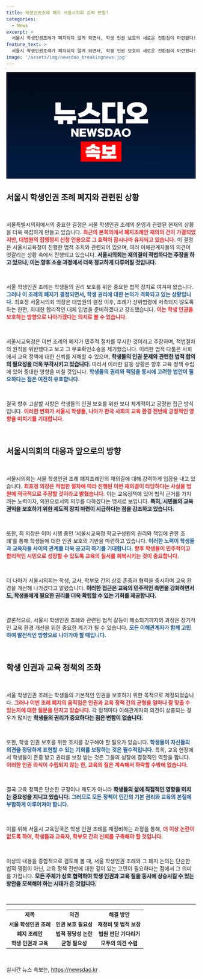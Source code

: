 ```yaml
---
title: 학생인권조례 폐지 서울시의회 강력 반발!
categories:
  - News
excerpt: >
  서울시 학생인권조례가 폐지되지 않게 되면서, 학생 인권 보호의 새로운 전환점이 마련됐다! 대법원의 결정은 논란의 중심에 있는 서울시의회의 재의결 과정을 다시금 주목하게 만들고 있다. 이 과정에서 서울교육청과의 갈등은 더욱 심화될 전망. 과연, 학생들의 권리는 어떻게 지켜질까?
feature_text: >
  서울시 학생인권조례가 폐지되지 않게 되면서, 학생 인권 보호의 새로운 전환점이 마련됐다! 대법원의 결정은 논란의 중심에 있는 서울시의회의 재의결 과정을 다시금 주목하게 만들고 있다. 이 과정에서 서울교육청과의 갈등은 더욱 심화될 전망. 과연, 학생들의 권리는 어떻게 지켜질까?
image: '/assets/img/newsdao_breakingnews.jpg'
---
```


<p><img src="/assets/img/newsdao_breakingnews.jpg" alt="firstkoreanews 속보" /></p>

<h2 data-ke-size="size26">서울시 학생인권 조례 폐지와 관련된 상황</h2>

<p data-ke-size="size16">&nbsp;</p>

<p>서울특별시의회에서의 중요한 결정은 서울 학생인권 조례의 운영과 관련된 현재의 상황을 더욱 복잡하게 만들고 있습니다. <b><span style="color: #ee2323;">최근의 본회의에서 폐지조례안 재의의 건이 가결되었지만, 대법원의 집행정지 신청 인용으로 그 효력이 잠시나마 유지되고 있습니다.</span></b> 이 결정은 서울시교육청이 진행한 법적 조치와 관련되어 있으며, 여러 이해관계자들의 의견이 엇갈리는 상황 속에서 진행되고 있습니다. <b><span style="background-color: #21538527;">서울시의회는 재의결이 적법하다는 주장을 하고 있으나, 이는 향후 소송 과정에서 더욱 정교하게 다루어질 것입니다.</span></b> </p>

<p data-ke-size="size16">&nbsp;</p>

<p>서울 학생인권 조례는 학생들의 권리 보호를 위한 중요한 법적 장치로 여겨져 왔습니다. <b><span style="color: #1a5490;">그러나 이 조례의 폐지가 결정되면서, 학생 권리에 대한 논의가 격화되고 있는 상황입니다.</span></b> 최호정 서울시의회 의장은 대법원의 결정 이후, 조례가 상위법령에 저촉되지 않도록 하는 한편, 최대한 합리적인 대체 입법을 준비하겠다고 강조했습니다. <b><span style="color: #ee2323;">이는 학생 인권을 보호하는 방향으로 나아가겠다는 의지로 볼 수 있습니다.</span></b></p>

<p data-ke-size="size16">&nbsp;</p>

<p>서울시교육청은 이번 조례의 폐지가 민주적 절차를 무시한 것이라고 주장하며, 적법절차의 원칙을 위반했다고 보고 그 무효확인소송을 제기했습니다. 이러한 법적 다툼은 사회에서 교육 정책에 대한 신뢰를 저해할 수 있으며, <b><span style="background-color: #21538527;">학생들의 인권 문제와 관련한 법적 합의의 필요성을 더욱 부각시키고 있습니다.</span></b> 따라서 이러한 갈등 상황은 향후 교육 정책 수립에 있어 중대한 영향을 미칠 것입니다.  <b><span style="color: #1a5490;">학생들의 권리와 책임을 동시에 고려한 법안이 필요하다는 점은 여전히 유효합니다.</span></b></p>

<p data-ke-size="size16">&nbsp;</p>

<p>결국 향후 고찰할 사항은 학생들의 인권 보호를 위한 보다 체계적이고 공정한 접근 방식입니다. <b><span style="color: #ee2323;">이러한 변화가 서울시 학생들, 나아가 한국 사회의 교육 환경 전반에 긍정적인 영향을 미치기를 기대합니다.</span></b> </p>

<p data-ke-size="size16">&nbsp;</p>

<h2 data-ke-size="size26">서울시의회의 대응과 앞으로의 방향</h2>

<p data-ke-size="size16">&nbsp;</p>

<p>서울시의회는 서울 학생인권 조례 폐지조례안의 재의결에 대해 강력하게 입장을 내고 있습니다. <b><span style="color: #ee2323;">최호정 의장은 적법한 절차에 따라 진행된 이번 재의결이 타당하다는 사실을 법원에 적극적으로 주장할 것이라고 밝혔습니다.</span></b> 이는 교육정책에 있어 법적 근거를 가지려는 노력이자, 의원으로서의 의무를 다하겠다는 맹세로 보입니다. <b><span style="background-color: #21538527;">특히, 시민들의 교육 권익을 보호하기 위한 제도적 장치 마련이 시급하다는 점을 강조하고 있습니다.</span></b></p>

<p data-ke-size="size16">&nbsp;</p>

<p>또한, 최 의장은 이미 시행 중인 ‘서울시교육청 학교구성원의 권리와 책임에 관한 조례’를 통해 학생들에 대한 인권 보호의 기반을 마련하고 있습니다. <b><span style="color: #1a5490;">이러한 노력이 학생들과 교육자들 사이의 관계를 더욱 공고히 하기를 기대합니다.</span></b> <b><span style="color: #ee2323;">향후 학생들이 민주적이고 합리적인 시민으로 성장할 수 있도록 교육의 질서를 회복시키는 것이 중요합니다.</span></b></p>

<p data-ke-size="size16">&nbsp;</p>

<p>더 나아가 서울시의회는 학생, 교사, 학부모 간의 상호 존중과 협력을 중시하며 교육 환경을 개선해 나가겠다고 알렸습니다. <b><span style="background-color: #21538527;">이러한 접근은 교육의 민주적인 측면을 강화하면서도, 학생들에게 필요한 권리를 더욱 확립할 수 있는 기회를 제공합니다.</span></b> </p>

<p data-ke-size="size16">&nbsp;</p>

<p>결론적으로, 서울시 학생인권 조례와 관련된 법적 갈등이 해소되기까지의 과정은 장기적인 교육 환경 개선을 위한 중요한 계기가 될 수 있습니다. <b><span style="color: #1a5490;">모든 이해관계자가 함께 고민하여 발전적인 방향으로 나아가야 할 때입니다.</span></b> </p>

<p data-ke-size="size16">&nbsp;</p>

<h2 data-ke-size="size26">학생 인권과 교육 정책의 조화</h2>

<p data-ke-size="size16">&nbsp;</p>

<p>서울 학생인권 조례는 학생들의 기본적인 인권을 보호하기 위한 목적으로 제정되었습니다. <b><span style="color: #ee2323;">그러나 이번 조례 폐지의 움직임은 인권과 교육 정책 간의 균형을 얼마나 잘 맞출 수 있는지에 대한 질문을 던지고 있습니다.</span></b> 각 정책마다 이해관계자의 의견이 상충되는 경우가 많지만 <b><span style="background-color: #21538527;">학생들의 권리가 중요하다는 점은 변함이 없습니다.</span></b> </p>

<p data-ke-size="size16">&nbsp;</p>

<p>또한, 학생 인권 보호를 위한 조치를 강구해야 할 필요가 있습니다. <b><span style="color: #1a5490;">학생들이 자신들의 의견을 정당하게 표현할 수 있는 기회를 보장하는 것은 필수적입니다.</span></b> 특히, 교육 현장에서 학생들이 존중 받고 권리를 보장 받는 것은 그들의 성장에 결정적인 역할을 합니다. <b><span style="color: #ee2323;">이러한 인권 의식이 수립되지 않는 한, 교육의 질은 계속해서 하락할 수밖에 없습니다.</span></b></p>

<p data-ke-size="size16">&nbsp;</p>

<p>결국 교육 정책은 단순한 규정이나 제도가 아니라 <b><span style="background-color: #21538527;">학생들의 삶에 직접적인 영향을 미치는 중요성을 지니고 있습니다.</span></b> <b><span style="color: #1a5490;">그러므로 모든 정책이 인간의 기본 권리와 교육의 본질에 부합하게 이루어져야 합니다.</span></b> </p>

<p data-ke-size="size16">&nbsp;</p>

<p>이를 위해 서울시 교육당국은 학생 인권 조례를 재정비하는 과정을 통해, <b><span style="color: #ee2323;">더 이상 논란이 없도록 하여, 학생들과 교육자, 학부모 간의 신뢰를 구축해야 할 것입니다.</span></b> </p>

<p data-ke-size="size16">&nbsp;</p>

<p>이상의 내용을 종합적으로 검토해 볼 때, 서울 학생인권 조례와 그 폐지 논의는 단순한 법적 쟁점이 아닌, 교육 정책 전반에 대한 깊이 있는 고민이 필요하다는 점에서 그 의미를 가집니다. <b><span style="background-color: #21538527;">모든 주체가 상호 협력하여 학생 인권과 교육 질을 동시에 상승시킬 수 있는 방안을 모색해야 하는 시대가 온 것입니다.</span></b></p>

<p data-ke-size="size16">&nbsp;</p>

<hr />

<table style="width: 100%; border-collapse: collapse;">
  <tbody>
    <tr>
      <td style="text-align: center; height: 17px;"><b>제목</b></td>
      <td style="text-align: center; height: 17px;"><b>의견</b></td>
      <td style="text-align: center; height: 17px;"><b>해결 방안</b></td>
    </tr>
    <tr>
      <td style="text-align: center; height: 17px;"><b>서울 학생인권 조례</b></td>
      <td style="text-align: center; height: 17px;"><b>인권 보호 필요성</b></td>
      <td style="text-align: center; height: 17px;"><b>재정비 및 법적 보장</b></td>
    </tr>
    <tr>
      <td style="text-align: center; height: 17px;"><b>폐지 조례안</b></td>
      <td style="text-align: center; height: 17px;"><b>법적 정당성 논란</b></td>
      <td style="text-align: center; height: 17px;"><b>법원 판단 기다리기</b></td>
    </tr>
    <tr>
      <td style="text-align: center; height: 17px;"><b>학생 인권과 교육</b></td>
      <td style="text-align: center; height: 17px;"><b>균형 필요성</b></td>
      <td style="text-align: center; height: 17px;"><b>모두의 의견 수렴</b></td>
    </tr>
  </tbody>
</table>

<p data-ke-size="size16">&nbsp;</p>
실시간 뉴스 속보는, <a href="https://newsdao.kr" rel="dofollow">https://newsdao.kr</a>


